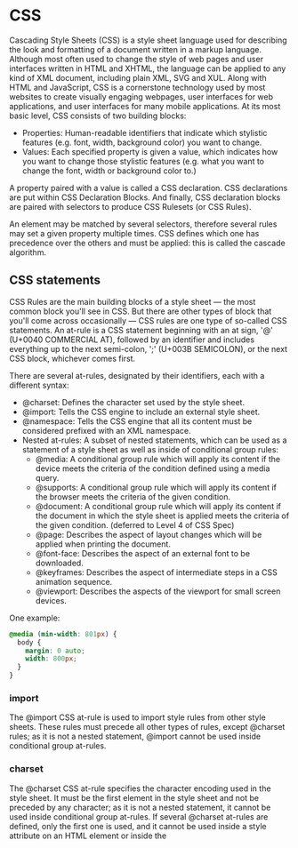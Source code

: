 # CSS
Cascading Style Sheets (CSS) is a style sheet language used for describing the look and formatting of a document written in a markup language. Although most often used to change the style of web pages and user interfaces written in HTML and XHTML, the language can be applied to any kind of XML document, including plain XML, SVG and XUL. Along with HTML and JavaScript, CSS is a cornerstone technology used by most websites to create visually engaging webpages, user interfaces for web applications, and user interfaces for many mobile applications.
At its most basic level, CSS consists of two building blocks:
- Properties: Human-readable identifiers that indicate which stylistic features (e.g. font, width, background color) you want to change.
- Values: Each specified property is given a value, which indicates how you want to change those stylistic features (e.g. what you want to change the font, width or background color to.)

A property paired with a value is called a CSS declaration. CSS declarations are put within CSS Declaration Blocks. And finally, CSS declaration blocks are paired with selectors to produce CSS Rulesets (or CSS Rules).

An element may be matched by several selectors, therefore several rules may set a given property multiple times. CSS defines which one has precedence over the others and must be applied: this is called the cascade algorithm.

## CSS statements
CSS Rules are the main building blocks of a style sheet — the most common block you'll see in CSS. But there are other types of block that you'll come across occasionally — CSS rules are one type of so-called CSS statements. An at-rule is a CSS statement beginning with an at sign, '@' (U+0040 COMMERCIAL AT), followed by an identifier and includes everything up to the next semi-colon, ';' (U+003B SEMICOLON), or the next CSS block, whichever comes first.

There are several at-rules, designated by their identifiers, each with a different syntax:
- @charset: Defines the character set used by the style sheet.
- @import: Tells the CSS engine to include an external style sheet.
- @namespace: Tells the CSS engine that all its content must be considered prefixed with an XML namespace.
- Nested at-rules: A subset of nested statements, which can be used as a statement of a style sheet as well as inside of conditional group rules:
  - @media: A conditional group rule which will apply its content if the device meets the criteria of the condition defined using a media query.
  - @supports: A conditional group rule which will apply its content if the browser meets the criteria of the given condition.
  - @document: A conditional group rule which will apply its content if the document in which the style sheet is applied meets the criteria of the given condition. (deferred to Level 4 of CSS Spec)
  - @page: Describes the aspect of layout changes which will be applied when printing the document.
  - @font-face: Describes the aspect of an external font to be downloaded.
  - @keyframes: Describes the aspect of intermediate steps in a CSS animation sequence.
  - @viewport: Describes the aspects of the viewport for small screen devices.

One example:
```css
@media (min-width: 801px) {
  body {
    margin: 0 auto;
    width: 800px;
  }
}
```

### import
The @import CSS at-rule is used to import style rules from other style sheets. These rules must precede all other types of rules, except @charset rules; as it is not a nested statement, @import cannot be used inside conditional group at-rules.

### charset
The @charset CSS at-rule specifies the character encoding used in the style sheet. It must be the first element in the style sheet and not be preceded by any character; as it is not a nested statement, it cannot be used inside conditional group at-rules. If several @charset at-rules are defined, only the first one is used, and it cannot be used inside a style attribute on an HTML element or inside the <style> element where the character set of the HTML page is relevant.
This at-rule is useful when using non-ASCII characters in some CSS properties, like content.
As there are several ways to define the character encoding of a style sheet, the browser will try the following methods in the following order (and stop as soon as one yields a result) :
- The value of the Unicode byte-order character placed at the beginning of the file.
- The value given by the charset attribute of the Content-Type: HTTP header or the equivalent in the protocol used to serve the style sheet.
- The @charset CSS at-rule.
- Use the character encoding defined by the referring document: the charset attribute of the <link> element. This method is obsoleted in HTML5 and must not be used.
- Assume that the document is UTF-8

### Conditional Group Rules
Much like the values of properties, each at-rule has a different syntax. Nevertheless, several of them can be grouped into a special category named conditional group rules. These statements share a common syntax and each of them can include nested statements—either rulesets or nested at-rules. Furthermore, they all convey a common semantic meaning—they all link some type of condition, which at any time evaluates to either true or false. If the condition evaluates to true, then all of the statements within the group will be applied.

## Cascade algorithm
Its most basic level it indicates that the order of CSS rules matter, but it's more complex than that. What selectors win out in the cascade depends on three factors (these are listed in order of weight — earlier ones will overrule later ones):
- Importance: In CSS, there is a special piece of syntax you can use to make sure that a certain rule will always win over all others: !important. Adding this to the end of a property value will give it superpowers.
- Specificity: Specificity is basically a measure of how specific a selector is and how many elements it could match
- Source order: As mentioned above, if multiple competing selectors have the same importance and specificity, the third factor that comes into play to help decide which rule wins is source order, later rules will win over earlier rules.

## Units
- Pixels (px) are referred to as absolute units because they will always be the same size regardless of any other related settings.
- em: 1em is the same as the font-size of the current element (more specifically, the width of a capital letter M.) The default base font-size given to web pages by web browsers before CSS styling is applied is 16 pixels, which means the computed value of 1em is 16 pixels for an element by default. But beware — font sizes are inherited by elements from their parents, so if different font sizes have been set on parent elements, the pixel equivalent of an em can start to become complicated.
- ex, ch: Respectively these are the height of a lower case x, and the width of the number 0. These are not as commonly used or well-supported as ems.
- rem: The rem (root em) works in exactly the same way as the em, except that it will always equal the size of the default base font-size; inherited font sizes will have no effect, so this sounds like a much better option than ems, although rems don't work in older versions of Internet Explorer (see more about cross-browser support in Debugging CSS.)
- vw, vh: Respectively these are 1/100th of the width of the viewport, and 1/100th of the height of the viewport. Again, these are not as widely supported as rems.

## Box model
Every element within a document is structured as a rectangular box inside the document layout, the size and "onion layers" of which can be tweaked using some specific CSS properties. The relevant properties are as follows:
- The *width* and *height* properties set the width and height of the content box, which is the area in which the content of the box is displayed — this content includes both text content sat inside the box, and other boxes representing nested child elements.
  - Note: Other properties exist that allow more subtle ways of handling content box size — setting size constraints rather than an absolute size. This can be done with the properties min-width, max-width, min-height, and max-height.
- *Padding* refers to the inner margin of a CSS box — between the outer edge of the content box and the inner edge of the border. The size of this layer can be set on all four sides at once with the padding shorthand property, or one side at a time with the padding-top, padding-right, padding-bottom and padding-left properties.
- The *border* of a CSS box sits between the outer edge of the padding and the inner edge of the margin. By default the border has a size of 0 — making it invisible — but you can set the thickness, style and color of the border to make it appear. The border shorthand property allows you to set all of these on all four sides at once, for example border: 1px solid black.
- The *margin* surrounds a CSS box, and pushes up against other CSS boxes in the layout. It behaves rather like padding; the shorthand property is margin and the individual properties are margin-top, margin-right, margin-bottom, and margin-left.

![](https://internetingishard.com/html-and-css/css-box-model/css-box-model-73a525.png)

### Changing box behavior
We can override the default box type of HTML elements with the CSS display property. For example, if we wanted to make our `<em>` and `<strong>` elements blocks instead of inline elements, we could:

```css
em, strong {
  background-color: #B2D6FF;
  display: block;
}
```

or we can set `display: inline` for other block elements.

### Margin vs padding
Margins and padding can accomplish the same thing in a lot of situations, making it difficult to determine which one is the “right” choice. The most common reasons why you would pick one over the other are:
* The padding of a box has a background, while margins are always transparent.
* Padding is included in the click area of an element, while margins aren’t.
* Margins collapse vertically, while padding doesn’t.
If none of these help you decide whether to use padding over margin, then don’t fret about it—just pick one. In CSS, there’s often more than one way to solve your problem.

### Margin of inline elements
One of the starkest contrasts between block-level elements and inline ones is their handling of margins. Inline boxes completely ignore the top and bottom margins of an element.
The rationale behind this goes back to the fact that inline boxes format runs of text inside of a block, and thus have limited impact on the overall layout of a page. If you want to play with the vertical space of a page, you must be working with block-level elements.

### Vertical margin collapse
Another quirk of the CSS box model is the “vertical margin collapse”. When you have two boxes with vertical margins sitting right next to each other, they will collapse. Instead of adding the margins together like you might expect, only the biggest one is displayed. To prevent this all you need to do is put another invisible element in between them.

## Specificity
The selector specificity is defined by the CSS2 specification as follows:

- count 1 if the declaration it is from is a 'style' attribute rather than a rule with a selector, 0 otherwise (= a)
- count the number of ID attributes in the selector (= b)
- count the number of other attributes and pseudo-classes in the selector (= c)
- count the number of element names and pseudo-elements in the selector (= d)
- Concatenating the four numbers a-b-c-d (in a number system with a large base) gives the specificity.
- The number base you need to use is defined by the highest count you have in one of the categories. 
- For example, if a=14 you can use hexadecimal base. In the unlikely case where a=17 you will need a 17 digits number base. The later situation can happen with a selector like this: html body div div p ... (17 tags in your selector.. not very likely).

Some examples:
```css
 *             {}  /* a=0 b=0 c=0 d=0 -> specificity = 0,0,0,0 */
 li            {}  /* a=0 b=0 c=0 d=1 -> specificity = 0,0,0,1 */
 li:first-line {}  /* a=0 b=0 c=0 d=2 -> specificity = 0,0,0,2 */
 ul li         {}  /* a=0 b=0 c=0 d=2 -> specificity = 0,0,0,2 */
 ul ol+li      {}  /* a=0 b=0 c=0 d=3 -> specificity = 0,0,0,3 */
 h1 + *[rel=up]{}  /* a=0 b=0 c=1 d=1 -> specificity = 0,0,1,1 */
 ul ol li.red  {}  /* a=0 b=0 c=1 d=3 -> specificity = 0,0,1,3 */
 li.red.level  {}  /* a=0 b=0 c=2 d=1 -> specificity = 0,0,2,1 */
 #x34y         {}  /* a=0 b=1 c=0 d=0 -> specificity = 0,1,0,0 */
 style=""          /* a=1 b=0 c=0 d=0 -> specificity = 1,0,0,0 */
```

### Sorting the rules

After the rules are matched, they are sorted according to the cascade rules. WebKit uses bubble sort for small lists and merge sort for big ones. WebKit implements sorting by overriding the ">" operator for the rules:

```c
static bool operator >(CSSRuleData& r1, CSSRuleData& r2)
{
    int spec1 = r1.selector()->specificity();
    int spec2 = r2.selector()->specificity();
    return (spec1 == spec2) : r1.position() > r2.position() : spec1 > spec2;
}
```

## Positioning schema
There are several schemas:
- Normal: the object is positioned according to its place in the document. This means its place in the render tree is like its place in the DOM tree and laid out according to its box type and dimensions
- Float: the object is first laid out like normal flow, then moved as far left or right as possible
- Absolute: The layout is defined exactly regardless of the normal flow. The object is put in the render tree in a different place than in the DOM tree
- Relative: the object is positioned like usual and then moved by the required delta

The positioning scheme is set by the "position" property and the "float" attribute.
- static and relative cause a normal flow
- absolute and fixed cause absolute positioning

In static positioning no position is defined and the default positioning is used. In the other schemes, the author specifies the position: top, bottom, left, right.

The way the box is laid out is determined by:
- Box type
- Box dimensions
- Positioning scheme
- External information such as image size and the size of the screen

## Box Types
- Block box: forms a block–has its own rectangle in the browser window. Blocks are formatted vertically one after the other.
- Inline box: does not have its own block, but is inside a containing block. Inlines are formatted horizontally.

Inline boxes are put inside lines or "line boxes". The lines are at least as tall as the tallest box but can be taller, when the boxes are aligned "baseline"–meaning the bottom part of an element is aligned at a point of another box other then the bottom. If the container width is not enough, the inlines will be put on several lines. This is usually what happens in a paragraph.

